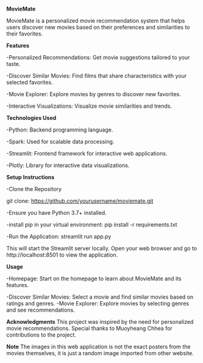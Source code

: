 **MovieMate**


MovieMate is a personalized movie recommendation system that helps users discover new movies based on their preferences and similarities to their favorites.

**Features**


-Personalized Recommendations: Get movie suggestions tailored to your taste.


-Discover Similar Movies: Find films that share characteristics with your selected favorites.


-Movie Explorer: Explore movies by genres to discover new favorites.


-Interactive Visualizations: Visualize movie similarities and trends.


**Technologies Used**


-Python: Backend programming language.


-Spark: Used for scalable data processing.


-Streamlit: Frontend framework for interactive web applications.


-Plotly: Library for interactive data visualizations.


**Setup Instructions**


-Clone the Repository


git clone: https://github.com/yourusername/moviemate.git


-Ensure you have Python 3.7+ installed.


-install pip in your virtual environment: pip install -r requirements.txt


-Run the Application:
streamlit run app.py


This will start the Streamlit server locally. Open your web browser and go to http://localhost:8501 to view the application.


**Usage**


-Homepage: Start on the homepage to learn about MovieMate and its features.


-Discover Similar Movies: Select a movie and find similar movies based on ratings and genres.
-Movie Explorer: Explore movies by selecting genres and see recommendations.

**Acknowledgments**
This project was inspired by the need for personalized movie recommendations.
Special thanks to Muoyheang Chhea for contributions to the project.

**Note**
The images in this web application is not the exact posters from the movies themselves, it is just a random image imported from other website.
